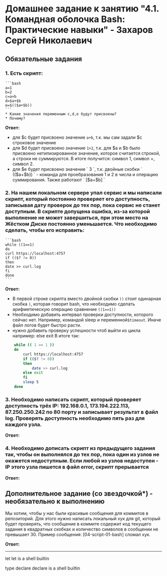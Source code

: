 # Домашнее задание к занятию "4.1. Командная оболочка Bash: Практические навыки" - Захаров Сергей Николаевич

## Обязательные задания

### 1. Есть скрипт:
	```bash
	a=1
	b=2
	c=a+b
	d=$a+$b
	e=$(($a+$b))
	```
	* Какие значения переменным c,d,e будут присвоены?
	* Почему?
	
   **Ответ:**
   
   * для $с будет присвоено значение ` a+b `, т.к. мы сам задали $c строковое значение
   * для $d будет присвоено значение ` 1+2 `, т.к. для $a и $b было присвоено нетипизированное значение, которое считается строкой, а строки не суммируются. В итоге получится: символ 1, символ +, символ 2.
   * для $e будет присвоено значение ` 3 `, т.к. двойные скобки ` (($a+$b)) ` - команда для проебразования 1 и 2 в числа и операцию суммирования. Также работают ` [$a+$b] `

### 2. На нашем локальном сервере упал сервис и мы написали скрипт, который постоянно проверяет его доступность, записывая дату проверок до тех пор, пока сервис не станет доступным. В скрипте допущена ошибка, из-за которой выполнение не может завершиться, при этом место на Жёстком Диске постоянно уменьшается. Что необходимо сделать, чтобы его исправить:

	```bash
	while ((1==1)
	do
	curl https://localhost:4757
	if (($? != 0))
	then
	date >> curl.log
	fi
	done
	```
   **Ответ:**

   * В первой строке скрипта вместо двойной скобки ` )) ` стоит одинарная скобка ` ) `, которая говорит bash, что необходимо сделать арифметическую операцию сравнение ` ((1==1)) `
   * Необходимо добавить интервал проверки доступности, которого сейчас нет. Например, командой sleep и переменной` $timeout `. Иначе файл логов будет быстро расти.
   * нужно добавить проверку успешности чтоб выйти из цикла
       например: else exit
В итоге так:
```bash
    while (( 1 == 1 ))
    do
        curl https://localhost:4757
        if (($? != 0))
        then
            date >> curl.log
        else exit
        fi
        sleep 5
    done
```

### 3. Необходимо написать скрипт, который проверяет доступность трёх IP: 192.168.0.1, 173.194.222.113, 87.250.250.242 по 80 порту и записывает результат в файл log. Проверять доступность необходимо пять раз для каждого узла.

   **Ответ:**

### 4. Необходимо дописать скрипт из предыдущего задания так, чтобы он выполнялся до тех пор, пока один из узлов не окажется недоступным. Если любой из узлов недоступен - IP этого узла пишется в файл error, скрипт прерывается

   **Ответ:**

## Дополнительное задание (со звездочкой*) - необязательно к выполнению

Мы хотим, чтобы у нас были красивые сообщения для коммитов в репозиторий. Для этого нужно написать локальный хук для git, который будет проверять, что сообщение в коммите содержит код текущего задания в квадратных скобках и количество символов в сообщении не превышает 30. Пример сообщения: \[04-script-01-bash\] сломал хук.

   **Ответ:**

---
let
let is a shell builtin

 type declare
declare is a shell builtin



